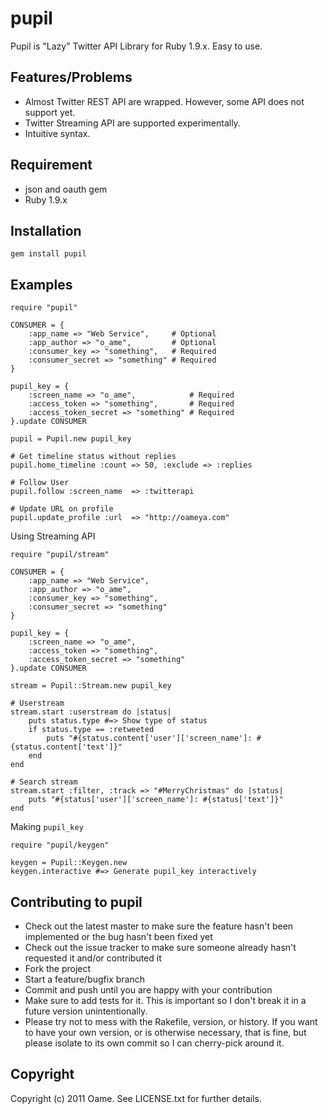 pupil
=============

Pupil is "Lazy" Twitter API Library for Ruby 1.9.x.
Easy to use.

Features/Problems
-------------

* Almost Twitter REST API are wrapped. However, some API does not support yet.
* Twitter Streaming API are supported experimentally.
* Intuitive syntax.

Requirement
-------------

* json and oauth gem
* Ruby 1.9.x

Installation
-------------

	gem install pupil

Examples
-------------
	require "pupil"
	
	CONSUMER = {
		:app_name => "Web Service",     # Optional
		:app_author => "o_ame",         # Optional
		:consumer_key => "something",   # Required
		:consumer_secret => "something" # Required
	}
	
	pupil_key = {
		:screen_name => "o_ame",            # Required
		:access_token => "something",       # Required
		:access_token_secret => "something" # Required
	}.update CONSUMER
	
	pupil = Pupil.new pupil_key
	
	# Get timeline status without replies
	pupil.home_timeline :count => 50, :exclude => :replies
	
	# Follow User
	pupil.follow :screen_name  => :twitterapi
	
	# Update URL on profile
	pupil.update_profile :url  => "http://oameya.com"

Using Streaming API

	require "pupil/stream"
	
	CONSUMER = {
		:app_name => "Web Service",
		:app_author => "o_ame",
		:consumer_key => "something",
		:consumer_secret => "something"
	}
	
	pupil_key = {
		:screen_name => "o_ame",
		:access_token => "something",
		:access_token_secret => "something"
	}.update CONSUMER
	
	stream = Pupil::Stream.new pupil_key
	
	# Userstream
	stream.start :userstream do |status|
		puts status.type #=> Show type of status
		if status.type == :retweeted
			puts "#{status.content['user']['screen_name']: #{status.content['text']}"
		end
	end
	
	# Search stream
	stream.start :filter, :track => "#MerryChristmas" do |status|
		puts "#{status['user']['screen_name']: #{status['text']}"
	end

Making `pupil_key`

	require "pupil/keygen"
	
	keygen = Pupil::Keygen.new
	keygen.interactive #=> Generate pupil_key interactively

Contributing to pupil
-------------

* Check out the latest master to make sure the feature hasn't been implemented or the bug hasn't been fixed yet
* Check out the issue tracker to make sure someone already hasn't requested it and/or contributed it
* Fork the project
* Start a feature/bugfix branch
* Commit and push until you are happy with your contribution
* Make sure to add tests for it. This is important so I don't break it in a future version unintentionally.
* Please try not to mess with the Rakefile, version, or history. If you want to have your own version, or is otherwise necessary, that is fine, but please isolate to its own commit so I can cherry-pick around it.

Copyright
-------------

Copyright (c) 2011 Oame. See LICENSE.txt for
further details.

